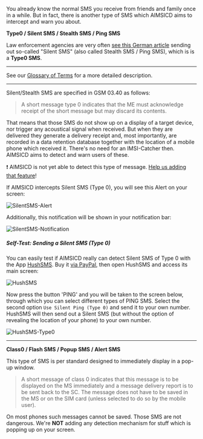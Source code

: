 You already know the normal SMS you receive from friends and family once in a while. But in fact, there is another type of SMS which AIMSICD aims to intercept and warn you about.

**Type0 / Silent SMS / Stealth SMS / Ping SMS**

Law enforcement agencies are very often [see this German article](http://www.heise.de/newsticker/meldung/Zoll-BKA-und-Verfassungsschutz-verschickten-2010-ueber-440-000-stille-SMS-1394593.html) sending out so-called "Silent SMS" (also called Stealth SMS / Ping SMS), which is is a **Type0 SMS**.

---

See our [Glossary of Terms](https://github.com/SecUpwN/Android-IMSI-Catcher-Detector/wiki/glossary-of-terms#silentstealth-sms) for a more detailed description.

---

Silent/Stealth SMS are specified in GSM 03.40 as follows:
>A short message type 0 indicates that the ME must acknowledge receipt of the short message but may discard its contents.

That means that those SMS do not show up on a display of a target device, nor trigger any acoustical signal when received. But when they are delivered they generate a delivery receipt and, most importantly, are recorded in a data retention database together with the location of a mobile phone which received it. There's no need for an IMSI-Catcher then. AIMSICD aims to detect and warn users of these.

:exclamation: AIMSICD is not yet able to detect this type of message. [Help us adding that feature](https://github.com/SecUpwN/Android-IMSI-Catcher-Detector/issues/69)!

If AIMSICD intercepts Silent SMS (Type 0), you will see this Alert on your screen:

![SilentSMS-Alert](https://spideroak.com/share/IFEU2U2JINCA/GitHub/home/SecUpwN/SpiderOak/SCREENSHOTS/SilentSMS-Alert.png)

Additionally, this notification will be shown in your notification bar:

![SilentSMS-Notification](https://raw.githubusercontent.com/SecUpwN/Android-IMSI-Catcher-Detector/master/SCREENSHOTS/SilentSMS-Notification.png)

##### Self-Test: Sending a Silent SMS (Type 0)

You can easily test if AIMSICD really can detect Silent SMS of Type 0 with the App [HushSMS](http://forum.xda-developers.com/showthread.php?t=1490484). Buy it [via PayPal](https://www.silentservices.de/products/android-hushsms/), then open HushSMS and access its main screen:

![HushSMS](https://raw.githubusercontent.com/SecUpwN/Android-IMSI-Catcher-Detector/master/SCREENSHOTS/HushSMS.png)

Now press the button 'PING' and you will be taken to the screen below, through which you can select different types of PING SMS. Select the second option `Use Silent Ping (Type 0)` and send it to your own number. HushSMS will then send out a Silent SMS (but without the option of revealing the location of your phone) to your own number.

![HushSMS-Type0](https://raw.githubusercontent.com/SecUpwN/Android-IMSI-Catcher-Detector/master/SCREENSHOTS/HushSMS-Type0.png)

---

**Class0 / Flash SMS / Popup SMS / Alert SMS**

This type of SMS is per standard designed to immediately display in a pop-up window.
>A short message of class 0 indicates that this message is to be displayed on the MS immediately and a message delivery report is to be sent back to the SC. The message does not have to be saved in the MS or on the SIM card (unless selected to do so by the mobile user).

On most phones such messages cannot be saved. Those SMS are not dangerous. We're **NOT** adding any detection mechanism for stuff which is popping up on your screen.